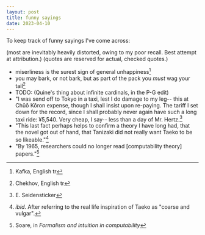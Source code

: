 ```yaml
---
layout: post
title: funny sayings
date: 2023-04-10
---
```

To keep track of funny sayings I've come across:

(most are inevitably heavily distorted, owing to my poor recall.
Best attempt at attribution.)
(quotes are reserved for actual, checked quotes.)

- miserliness is the surest sign of general unhappiness[^1]
- you may bark, or not bark, but as part of the pack you *must* wag your tail[^2]
- TODO: (Quine's thing about infinite cardinals, in the P-G edit)
- "I was send off to Tokyo in a taxi, lest I do damage to my leg--
this at Chūō Kōron expense, though I shall insist upon re-paying.
The tariff I set down for the record, since I shall probably never again have such a long taxi ride: ¥5,540. Very cheap, I say-- less than a day of Mr. Hertz.[^4]
- "This last fact perhaps helps to confirm a theory I have long had,
that the novel got out of hand,
that Tanizaki did not really want Taeko to be so likeable."[^5]
- "By 1965, researchers could no longer read [computability theory] papers."[^6]

[^1]: Kafka, English tr
[^2]: Chekhov, English tr
[^4]: E. Seidensticker
[^5]: *ibid*. After referring to the real life inspiration of Taeko as "coarse and vulgar".
[^6]: Soare, in *Formalism and intuition in computability*

